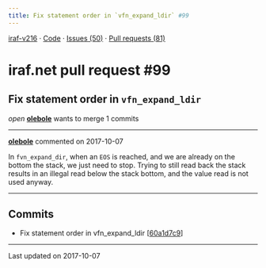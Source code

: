 ```yaml
---
title: Fix statement order in `vfn_expand_ldir` #99
---
```


[iraf-v216](/iraf-v216) · [Code](https://github.com/iraf-community/iraf/tree/iraf-v216) · [Issues (50)](/iraf-v216/issues) · [Pull requests (81)](/iraf-v216/issues/pulls)

# iraf.net pull request #99
## Fix statement order in `vfn_expand_ldir`
*open* **[olebole](https://github.com/olebole)** wants to merge 1 commits

- - - -

**[olebole](https://github.com/olebole)** commented on 2017-10-07

In `fvn_expand_dir`, when an `EOS` is reached, and we are already on the bottom the stack, we just need to stop. Trying to still read back the stack results in an illegal read below the stack bottom, and the value read is not used anyway.
- - - -

## Commits

* Fix statement order in vfn_expand_ldir [[60a1d7c9](https://github.com/iraf-community/iraf/commit/60a1d7c92090206fe19a18e85d132b95e8ea7d09)]

- - - -

Last updated on 2017-10-07
